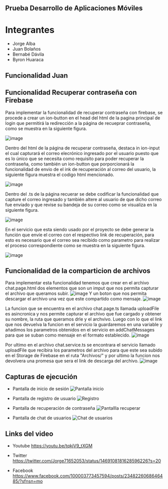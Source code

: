 ## Prueba Desarrollo de Aplicaciones Móviles

# Integrantes
* Jorge Alba
* Juan Bolaños
* Bernabé Dávila
* Byron Huaraca

## Funcionalidad Juan

## Funcionalidad Recuperar contraseña con Firebase

Para implementar la funcionalidad de recuperar contraseña con firebase, se procede a crear un ion-button en el head del html de la pagina principal de login que permitirá la redirección a la página de recueprar contraseña, como se muestra en la siguiente figura.

![image](https://user-images.githubusercontent.com/66254573/145497602-e9efe9f8-76aa-4e4e-8ebe-4000d23c17a6.png)

Dentro del html de la página de recuperar contraseña, destaca in ion-input el cual capturará el correo elecrónico ingresado por el usuario puesto que es lo único que se necesita como requisito para poder recuperar la contraseña, como también un ion-button que porporcionará la funcionalidad de envio de el ink de recuperación al correo del usuario, la siguiente figura muestra el codigo html mencionado.

![image](https://user-images.githubusercontent.com/66254573/145497671-0c93a960-f85f-443b-8f03-278d1016f05d.png)


Dentro del .ts de la página recuerar se debe codificar la funcionalidad que capture el correo ingresado y también altere al usuario de que dicho correo fue enviado y que revise su bandeja de su correo como se visualiza en la siguiente figura.

![image](https://user-images.githubusercontent.com/66254573/145498213-f7000fb7-a62b-4d3a-8d01-f59d324eec32.png)


En el servicio que esta siendo usado por el proyecto se debe generar la función que envíe el correo con el respectivo link de recuperación, para esto es necesario que el correo sea recibido como parametro para realizar el proceso correspondiente como se muestra en la siguiente figura.

![image](https://user-images.githubusercontent.com/66254573/145498372-386b5e79-309f-428e-9b70-cfbfb86a3c89.png)

## Funcionalidad de la comparticion de archivos

Para implementar esta funcionalidad tenemos que crear en el archivo chat.page.html dos elementos que son un imput que nos permita capturar el archivo que queramos subir.
![image](https://user-images.githubusercontent.com/58036212/145499491-40eb4b68-ad96-409c-9653-f27cb195d8f0.png)
Y un boton que nos permita descargar el archivo una vez que este compartido como mensaje.
![image](https://user-images.githubusercontent.com/58036212/145499640-7460bdcd-6578-4b69-a59b-3a6e24af7a2f.png)


La funcion que se encuentra en el archivo chat.page.ts llamada uploadFile es asincronica y nos permite capturar el archivo que fue cargado y obtener su nombre, la ruta que queramos drle y el archvivo. Luego con lo que el link que nos devuelva la funcion en el servicio la guardaremos en una variable y añadimos los parametros obtenidos en el servicio en addChatMessages para que se suban como mensaje en el formato establecido.
![image](https://user-images.githubusercontent.com/58036212/145500439-12f8441c-6b98-48f5-8471-d0da86f60a64.png)


Por ultimo en el archivo chat.service.ts se encontrara el servicio llamado uploadFile que recibira los parametros del archivo para que este sea subido en el Storage de Firebase en el ruta "Archivos/" y por ultimo la funcion nos devolvera una promesa que sera el link de descarga del archivo.
![image](https://user-images.githubusercontent.com/58036212/145500490-a05ca14e-ce60-4bdc-9b23-1c2a99831392.png)


## Capturas de ejecución

* Pantalla de inicio de sesión
![Pantalla inicio](https://user-images.githubusercontent.com/58042215/145498670-297cce6f-b8d0-4082-8a7b-2e62e932a494.PNG)

* Pantalla de registro de usuario
![Registro](https://user-images.githubusercontent.com/58042215/145498706-c4796a11-8769-489f-a2ae-22784a0d2aa2.PNG)

* Pantalla de recuperación de contraseña
![Pantallla recuperar](https://user-images.githubusercontent.com/58042215/145498713-4ee41b30-2ef6-450c-95d4-dab71a3adacd.PNG)

* Pantalla de chat de usuarios
![Chat de usuarios](https://user-images.githubusercontent.com/58042215/145498954-ac45134e-2817-4af2-a8c5-9a36bce94176.PNG)

## Links del video 

* Youtube
https://youtu.be/tqkjV9_tXGM

* Twitter
https://twitter.com/Jorge71652053/status/1469108181628596226?s=20

* Facebook
https://www.facebook.com/100003773457594/posts/2348226068646485/?sfnsn=mo
